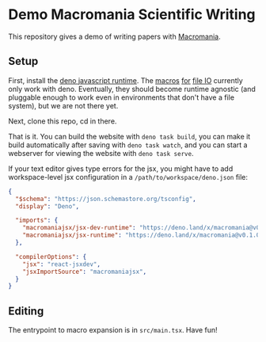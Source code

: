 # Demo Macromania Scientific Writing

This repository gives a demo of writing papers with [Macromania](https://github.com/worm-blossom/macromania).

## Setup

First, install the [deno javascript runtime](https://deno.com/). The [macros](https://github.com/worm-blossom/macromania-fs) [for](https://github.com/worm-blossom/macromania-outfs) [file IO](https://github.com/worm-blossom/macromania-assets) currently only work with deno. Eventually, they should become runtime agnostic (and pluggable enough to work even in environments that don't have a file system), but we are not there yet.

Next, clone this repo, cd in there.

That is it. You can build the website with `deno task build`, you can make it build automatically after saving with `deno task watch`, and you can start a webserver for viewing the website with `deno task serve`.

If your text editor gives type errors for the jsx, you might have to add workspace-level jsx configuration in a `/path/to/workspace/deno.json` file:

```json
{
  "$schema": "https://json.schemastore.org/tsconfig",
  "display": "Deno",

  "imports": {
    "macromaniajsx/jsx-dev-runtime": "https://deno.land/x/macromania@v0.1.0/mod.ts",
    "macromaniajsx/jsx-runtime": "https://deno.land/x/macromania@v0.1.0/mod.ts"
  },

  "compilerOptions": {
    "jsx": "react-jsxdev",
    "jsxImportSource": "macromaniajsx",
  }
}
```

## Editing

The entrypoint to macro expansion is in `src/main.tsx`. Have fun!
